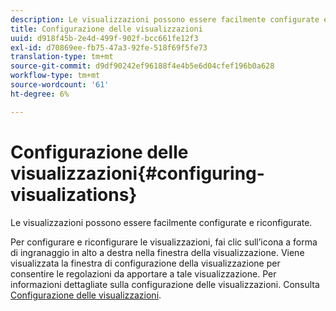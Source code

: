 ```yaml
---
description: Le visualizzazioni possono essere facilmente configurate e riconfigurate.
title: Configurazione delle visualizzazioni
uuid: d918f45b-2e4d-499f-902f-bcc661fe12f3
exl-id: d70869ee-fb75-47a3-92fe-518f69f5fe73
translation-type: tm+mt
source-git-commit: d9df90242ef96188f4e4b5e6d04cfef196b0a628
workflow-type: tm+mt
source-wordcount: '61'
ht-degree: 6%

---
```


# Configurazione delle visualizzazioni{#configuring-visualizations}

Le visualizzazioni possono essere facilmente configurate e riconfigurate.

Per configurare e riconfigurare le visualizzazioni, fai clic sull’icona a forma di ingranaggio in alto a destra nella finestra della visualizzazione. Viene visualizzata la finestra di configurazione della visualizzazione per consentire le regolazioni da apportare a tale visualizzazione. Per informazioni dettagliate sulla configurazione delle visualizzazioni. Consulta [Configurazione delle visualizzazioni](../../../../home/c-adobe-data-workbench-dashboard/c-visualizations/c-configuring-visualizations.md#concept-edc3c7270ffe429c9aab8ceca429b570).

